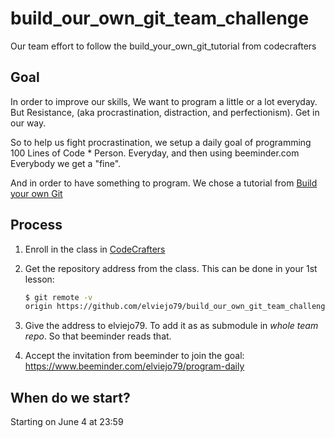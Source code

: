 # build_our_own_git_team_challenge
Our team effort to follow the build_your_own_git_tutorial from codecrafters

## Goal
In order to improve our skills,
We want to program a little or a lot everyday.
But Resistance, (aka procrastination, distraction, and perfectionism).
Get in our way.

So to help us fight procrastination,
we setup a daily goal of programming 100 Lines of Code * Person.
Everyday, and then using beeminder.com
Everybody we get a "fine".

And in order to have something to program.
We chose a tutorial from [Build your own Git](https://app.codecrafters.io/courses/git/overview)

## Process

1. Enroll in the class in [CodeCrafters](https://app.codecrafters.io/courses/git/overview)
1. Get the repository address from the class. This can be done in your 1st lesson:

    ```sh
    $ git remote -v
    origin https://github.com/elviejo79/build_our_own_git_team_challenge.git (fetch)
    ```
1. Give the address to elviejo79. To add it as as submodule in *whole team repo*. So that beeminder reads that.
1. Accept the invitation from beeminder to join the goal: https://www.beeminder.com/elviejo79/program-daily

## When do we start?

Starting on June 4 at 23:59
